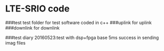 # LTE-SRIO code
###test
test folder for test software coded in c++
###uplink
for uplink
###downlink
for downlink

###test diary
20160523:test with dsp+fpga base 5ms success in sending imag files

